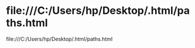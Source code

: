 file:///C:/Users/hp/Desktop/.html/paths.html
=============================================

file:///C:/Users/hp/Desktop/.html/paths.html
